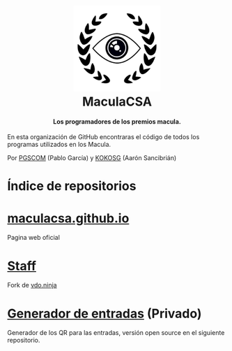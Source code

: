 
<h1 align="center">
  <br>
  <a href="https://github.com/MaculaCSA"><img src="https://raw.githubusercontent.com/MaculaCSA/.github/main/Logo.svg" alt="Markdownify" width="200"></a>
  <br>
  MaculaCSA
  <br>
</h1>

<h4 align="center">Los programadores de los premios macula.</h4>

En esta organización de GitHub encontraras el código de todos los programas utilizados en los Macula.

Por [PGSCOM](https://github.com/PGSCOM) (Pablo García) y [KOKOSG](https://github.com/KOKOSG7) (Aarón Sancibrián)

# Índice de  repositorios
# [maculacsa.github.io](https://github.com/maculacsa/maculacsa.github.io)
Pagina web oficial  
# [Staff](https://github.com/maculacsa/Staff)
Fork de [vdo.ninja](https://github.com/steveseguin/vdo.ninja)
# [Generador de entradas](https://github.com/maculacsa/Generador-de-entradas) (Privado)
Generador de los QR para las entradas, versión open source en el siguiente repositorio.
